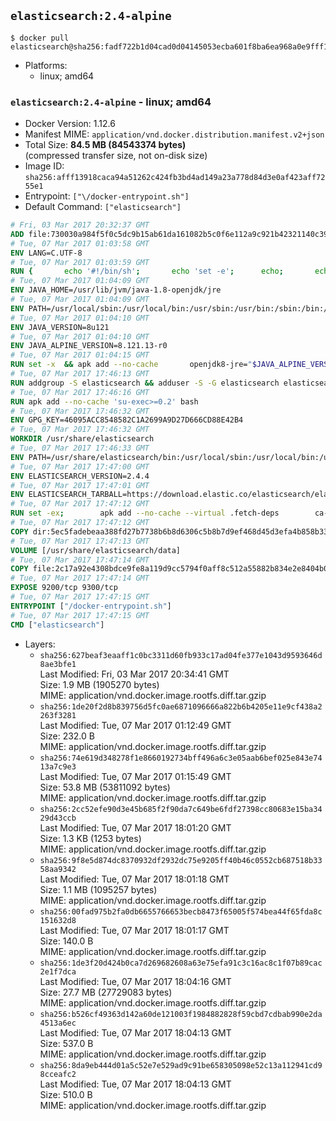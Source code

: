 ## `elasticsearch:2.4-alpine`

```console
$ docker pull elasticsearch@sha256:fadf722b1d04cad0d04145053ecba601f8ba6ea968a0e9fff17b882ef9f49c7e
```

-	Platforms:
	-	linux; amd64

### `elasticsearch:2.4-alpine` - linux; amd64

-	Docker Version: 1.12.6
-	Manifest MIME: `application/vnd.docker.distribution.manifest.v2+json`
-	Total Size: **84.5 MB (84543374 bytes)**  
	(compressed transfer size, not on-disk size)
-	Image ID: `sha256:afff13918caca94a51262c424fb3bd4ad149a23a778d84d3e0af423aff7255e1`
-	Entrypoint: `["\/docker-entrypoint.sh"]`
-	Default Command: `["elasticsearch"]`

```dockerfile
# Fri, 03 Mar 2017 20:32:37 GMT
ADD file:730030a984f5f0c5dc9b15ab61da161082b5c0f6e112a9c921b42321140c3927 in / 
# Tue, 07 Mar 2017 01:03:58 GMT
ENV LANG=C.UTF-8
# Tue, 07 Mar 2017 01:03:59 GMT
RUN { 		echo '#!/bin/sh'; 		echo 'set -e'; 		echo; 		echo 'dirname "$(dirname "$(readlink -f "$(which javac || which java)")")"'; 	} > /usr/local/bin/docker-java-home 	&& chmod +x /usr/local/bin/docker-java-home
# Tue, 07 Mar 2017 01:04:09 GMT
ENV JAVA_HOME=/usr/lib/jvm/java-1.8-openjdk/jre
# Tue, 07 Mar 2017 01:04:09 GMT
ENV PATH=/usr/local/sbin:/usr/local/bin:/usr/sbin:/usr/bin:/sbin:/bin:/usr/lib/jvm/java-1.8-openjdk/jre/bin:/usr/lib/jvm/java-1.8-openjdk/bin
# Tue, 07 Mar 2017 01:04:10 GMT
ENV JAVA_VERSION=8u121
# Tue, 07 Mar 2017 01:04:10 GMT
ENV JAVA_ALPINE_VERSION=8.121.13-r0
# Tue, 07 Mar 2017 01:04:15 GMT
RUN set -x 	&& apk add --no-cache 		openjdk8-jre="$JAVA_ALPINE_VERSION" 	&& [ "$JAVA_HOME" = "$(docker-java-home)" ]
# Tue, 07 Mar 2017 17:46:13 GMT
RUN addgroup -S elasticsearch && adduser -S -G elasticsearch elasticsearch
# Tue, 07 Mar 2017 17:46:16 GMT
RUN apk add --no-cache 'su-exec>=0.2' bash
# Tue, 07 Mar 2017 17:46:32 GMT
ENV GPG_KEY=46095ACC8548582C1A2699A9D27D666CD88E42B4
# Tue, 07 Mar 2017 17:46:32 GMT
WORKDIR /usr/share/elasticsearch
# Tue, 07 Mar 2017 17:46:33 GMT
ENV PATH=/usr/share/elasticsearch/bin:/usr/local/sbin:/usr/local/bin:/usr/sbin:/usr/bin:/sbin:/bin:/usr/lib/jvm/java-1.8-openjdk/jre/bin:/usr/lib/jvm/java-1.8-openjdk/bin
# Tue, 07 Mar 2017 17:47:00 GMT
ENV ELASTICSEARCH_VERSION=2.4.4
# Tue, 07 Mar 2017 17:47:01 GMT
ENV ELASTICSEARCH_TARBALL=https://download.elastic.co/elasticsearch/elasticsearch/elasticsearch-2.4.4.tar.gz ELASTICSEARCH_TARBALL_ASC=https://download.elastic.co/elasticsearch/elasticsearch/elasticsearch-2.4.4.tar.gz.asc ELASTICSEARCH_TARBALL_SHA1=cdb5068d1baa07388e522c3bc04cca38aa8f3048
# Tue, 07 Mar 2017 17:47:12 GMT
RUN set -ex; 		apk add --no-cache --virtual .fetch-deps 		ca-certificates 		gnupg 		openssl 		tar 	; 		wget -O elasticsearch.tar.gz "$ELASTICSEARCH_TARBALL"; 		if [ "$ELASTICSEARCH_TARBALL_SHA1" ]; then 		echo "$ELASTICSEARCH_TARBALL_SHA1 *elasticsearch.tar.gz" | sha1sum -c -; 	fi; 		if [ "$ELASTICSEARCH_TARBALL_ASC" ]; then 		wget -O elasticsearch.tar.gz.asc "$ELASTICSEARCH_TARBALL_ASC"; 		export GNUPGHOME="$(mktemp -d)"; 		gpg --keyserver ha.pool.sks-keyservers.net --recv-keys "$GPG_KEY"; 		gpg --batch --verify elasticsearch.tar.gz.asc elasticsearch.tar.gz; 		rm -r "$GNUPGHOME" elasticsearch.tar.gz.asc; 	fi; 		tar -xf elasticsearch.tar.gz --strip-components=1; 	rm elasticsearch.tar.gz; 		apk del .fetch-deps; 		mkdir -p ./plugins; 	for path in 		./data 		./logs 		./config 		./config/scripts 	; do 		mkdir -p "$path"; 		chown -R elasticsearch:elasticsearch "$path"; 	done; 		if [ "${ELASTICSEARCH_VERSION%%.*}" -gt 1 ]; then 		elasticsearch --version; 	else 		elasticsearch -v; 	fi
# Tue, 07 Mar 2017 17:47:12 GMT
COPY dir:5ec5fadebeaa388fd27b7738b6b8d6306c5b8b7d9ef468d45d3efa4b858b338f in ./config 
# Tue, 07 Mar 2017 17:47:13 GMT
VOLUME [/usr/share/elasticsearch/data]
# Tue, 07 Mar 2017 17:47:14 GMT
COPY file:2c17a92e4308bdce9fe8a119d9cc5794f0aff8c512a55882b834e2e8404b0112 in / 
# Tue, 07 Mar 2017 17:47:14 GMT
EXPOSE 9200/tcp 9300/tcp
# Tue, 07 Mar 2017 17:47:15 GMT
ENTRYPOINT ["/docker-entrypoint.sh"]
# Tue, 07 Mar 2017 17:47:15 GMT
CMD ["elasticsearch"]
```

-	Layers:
	-	`sha256:627beaf3eaaff1c0bc3311d60fb933c17ad04fe377e1043d9593646d8ae3bfe1`  
		Last Modified: Fri, 03 Mar 2017 20:34:41 GMT  
		Size: 1.9 MB (1905270 bytes)  
		MIME: application/vnd.docker.image.rootfs.diff.tar.gzip
	-	`sha256:1de20f2d8b839756d5fc0ae6871096666a822b6b4205e11e9cf438a2263f3281`  
		Last Modified: Tue, 07 Mar 2017 01:12:49 GMT  
		Size: 232.0 B  
		MIME: application/vnd.docker.image.rootfs.diff.tar.gzip
	-	`sha256:74e619d348278f1e8660192734bff496a6c3e05aab6bef025e843e7413a7c9e3`  
		Last Modified: Tue, 07 Mar 2017 01:15:49 GMT  
		Size: 53.8 MB (53811092 bytes)  
		MIME: application/vnd.docker.image.rootfs.diff.tar.gzip
	-	`sha256:2cc52efe90d3e45b685f2f90da7c649be6fdf27398cc80683e15ba3429d43ccb`  
		Last Modified: Tue, 07 Mar 2017 18:01:20 GMT  
		Size: 1.3 KB (1253 bytes)  
		MIME: application/vnd.docker.image.rootfs.diff.tar.gzip
	-	`sha256:9f8e5d874dc8370932df2932dc75e9205ff40b46c0552cb687518b3358aa9342`  
		Last Modified: Tue, 07 Mar 2017 18:01:18 GMT  
		Size: 1.1 MB (1095257 bytes)  
		MIME: application/vnd.docker.image.rootfs.diff.tar.gzip
	-	`sha256:00fad975b2fa0db6655766653becb8473f65005f574bea44f65fda8c151632d8`  
		Last Modified: Tue, 07 Mar 2017 18:01:17 GMT  
		Size: 140.0 B  
		MIME: application/vnd.docker.image.rootfs.diff.tar.gzip
	-	`sha256:1de3f20d424b0ca7d269682608a63e75efa91c3c16ac8c1f07b89cac2e1f7dca`  
		Last Modified: Tue, 07 Mar 2017 18:04:16 GMT  
		Size: 27.7 MB (27729083 bytes)  
		MIME: application/vnd.docker.image.rootfs.diff.tar.gzip
	-	`sha256:b526cf49363d142a60de121003f1984882828f59cbd7cdbab990e2da4513a6ec`  
		Last Modified: Tue, 07 Mar 2017 18:04:13 GMT  
		Size: 537.0 B  
		MIME: application/vnd.docker.image.rootfs.diff.tar.gzip
	-	`sha256:8da9eb444d01a5c52e7e529ad9c91be658305098e52c13a112941cd98cceafc2`  
		Last Modified: Tue, 07 Mar 2017 18:04:13 GMT  
		Size: 510.0 B  
		MIME: application/vnd.docker.image.rootfs.diff.tar.gzip
